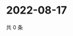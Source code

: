 # 2022-08-17

共 0 条

<!-- BEGIN WEIBO -->
<!-- 最后更新时间 Wed Aug 17 2022 05:00:37 GMT+0800 (China Standard Time) -->

<!-- END WEIBO -->
